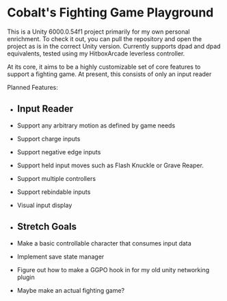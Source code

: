 # Cobalt's Fighting Game Playground

This is a Unity 6000.0.54f1 project primarily for my own personal enrichment. To check it out, you can pull the repository and open the project as is in the correct Unity version.
Currently supports dpad and dpad equivalents, tested using my HitboxArcade leverless controller. 

At its core, it aims to be a highly customizable set of core features to support a fighting game. At present, this consists of only an input reader 

Planned Features:
* **Input Reader**
  -
*  Support any arbitrary motion as defined by game needs
*  Support charge inputs
*  Support negative edge inputs
*  Support held input moves such as Flash Knuckle or Grave Reaper.
*  Support multiple controllers
*  Support rebindable inputs
*  Visual input display


* **Stretch Goals**
  -
*  Make a basic controllable character that consumes input data
*  Implement save state manager 
*  Figure out how to make a GGPO hook in for my old unity networking plugin
*  Maybe make an actual fighting game?
